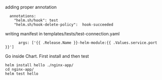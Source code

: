 adding proper annotation
```
  annotations:
    "helm.sh/hook": test
    "helm.sh/hook-delete-policy":  hook-succeeded

```
writing manifest in templates/tests/test-connection.yaml 
```
      args: ['{{ .Release.Name }}-helm-module:{{ .Values.service.port }}']

```
Go inside Chart. First install and then test
```
helm install hello ./nginx-app/
cd nginx-app/
helm test hello
```
